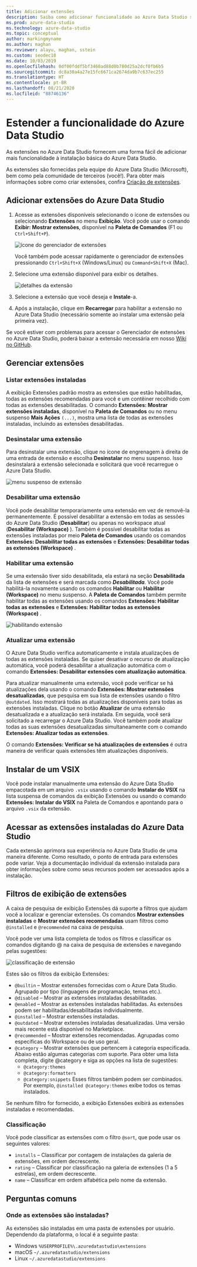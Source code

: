```yaml
---
title: Adicionar extensões
description: Saiba como adicionar funcionalidade ao Azure Data Studio selecionando e instalando extensões entre as fornecidas pela Microsoft e por terceiros.
ms.prod: azure-data-studio
ms.technology: azure-data-studio
ms.topic: conceptual
author: markingmyname
ms.author: maghan
ms.reviewer: alayu, maghan, sstein
ms.custom: seodec18
ms.date: 10/03/2019
ms.openlocfilehash: 0df00fddf5bf3460ad88d0b780d25a2dcf0fb6b5
ms.sourcegitcommit: dc8a30a4a27e15fc6671ca2674da9b7c637ec255
ms.translationtype: HT
ms.contentlocale: pt-BR
ms.lasthandoff: 08/21/2020
ms.locfileid: "88746136"
---
```

# <a name="extend-the-functionality-of-azure-data-studio"></a>Estender a funcionalidade do Azure Data Studio

As extensões no Azure Data Studio fornecem uma forma fácil de adicionar mais funcionalidade à instalação básica do Azure Data Studio.

As extensões são fornecidas pela equipe do Azure Data Studio (Microsoft), bem como pela comunidade de terceiros (você!). Para obter mais informações sobre como criar extensões, confira [Criação de extensões](extension-authoring.md).

## <a name="add-azure-data-studio-extensions"></a>Adicionar extensões do Azure Data Studio

1. Acesse as extensões disponíveis selecionando o ícone de extensões ou selecionando **Extensões** no menu **Exibição**. Você pode usar o comando **Exibir: Mostrar extensões**, disponível na **Paleta de Comandos** (F1 ou `Ctrl+Shift+P`).

    ![ícone do gerenciador de extensões](media/extensions/extension-manager-icon.png)

    Você também pode acessar rapidamente o gerenciador de extensões pressionando `Ctrl+Shift+X` (Windows/Linux) ou `Command+Shift+X` (Mac).

2. Selecione uma extensão disponível para exibir os detalhes.

    ![detalhes da extensão](media/extensions/extension-details.png)

3. Selecione a extensão que você deseja e **Instale**-a.

4. Após a instalação, clique em **Recarregar** para habilitar a extensão no Azure Data Studio (necessário somente ao instalar uma extensão pela primeira vez).

Se você estiver com problemas para acessar o Gerenciador de extensões no Azure Data Studio, poderá baixar a extensão necessária em nosso [Wiki no GitHub](https://github.com/microsoft/azuredatastudio/wiki/List-of-Extensions).


## <a name="manage-extensions"></a>Gerenciar extensões 

### <a name="list-installed-extensions"></a>Listar extensões instaladas 

A exibição Extensões padrão mostra as extensões que estão habilitadas, todas as extensões recomendadas para você e um contêiner recolhido com todas as extensões desabilitadas. O comando **Extensões: Mostrar extensões instaladas**, disponível na **Paleta de Comandos** ou no menu suspenso **Mais Ações** `(...)`, mostra uma lista de todas as extensões instaladas, incluindo as extensões desabilitadas.

### <a name="uninstall-an-extension"></a>Desinstalar uma extensão

Para desinstalar uma extensão, clique no ícone de engrenagem à direita de uma entrada de extensão e escolha **Desinstalar** no menu suspenso. Isso desinstalará a extensão selecionada e solicitará que você recarregue o Azure Data Studio.

 ![menu suspenso de extensão](media/extensions/extension-gear-dropdown.png)

### <a name="disable-an-extension"></a>Desabilitar uma extensão

Você pode desabilitar temporariamente uma extensão em vez de removê-la permanentemente. É possível desabilitar a extensão em todas as sessões do Azure Data Studio (**Desabilitar**) ou apenas no workspace atual (**Desabilitar (Workspace)** ). Também é possível desabilitar todas as extensões instaladas por meio **Paleta de Comandos** usando os comandos **Extensões: Desabilitar todas as extensões** e **Extensões: Desabilitar todas as extensões (Workspace)** .

### <a name="enable-an-extension"></a>Habilitar uma extensão 

Se uma extensão tiver sido desabilitada, ela estará na seção **Desabilitada** da lista de extensões e será marcada como ***Desabilitada***. Você pode habilitá-la novamente usando os comandos **Habilitar** ou **Habilitar (Workspace)** no menu suspenso. A **Paleta de Comandos** também permite habilitar todas as extensões usando os comandos **Extensões: Habilitar todas as extensões** e **Extensões: Habilitar todas as extensões (Workspace)** . 

![habilitando extensão](media/extensions/extensions-enable.png)

### <a name="updating-an-extension"></a>Atualizar uma extensão

O Azure Data Studio verifica automaticamente e instala atualizações de todas as extensões instaladas. Se quiser desativar o recurso de atualização automática, você poderá desabilitar a atualização automática com o comando **Extensões: Desabilitar extensões com atualização automática**. 

Para atualizar manualmente uma extensão, você pode verificar se há atualizações dela usando o comando **Extensões: Mostrar extensões desatualizadas**, que pesquisa em sua lista de extensões usando o filtro `@outdated`. Isso mostrará todas as atualizações disponíveis para todas as extensões instaladas. Clique no botão **Atualizar** de uma extensão desatualizada e a atualização será instalada. Em seguida, você será solicitado a recarregar o Azure Data Studio. Você também pode atualizar todas as suas extensões desatualizadas simultaneamente com o comando **Extensões: Atualizar todas as extensões**.

O comando **Extensões: Verificar se há atualizações de extensões** é outra maneira de verificar quais extensões têm atualizações disponíveis.

## <a name="install-from-a-vsix"></a>Instalar de um VSIX

Você pode instalar manualmente uma extensão do Azure Data Studio empacotada em um arquivo `.vsix` usando o comando **Instalar do VSIX** na lista suspensa de comandos da exibição Extensões ou usando o comando **Extensões: Instalar do VSIX** na Paleta de Comandos e apontando para o arquivo `.vsix` da extensão.

## <a name="access-installed-azure-data-studio-extensions"></a>Acessar as extensões instaladas do Azure Data Studio

Cada extensão aprimora sua experiência no Azure Data Studio de uma maneira diferente. Como resultado, o ponto de entrada para extensões pode variar. Veja a documentação individual da extensão instalada para obter informações sobre como seus recursos podem ser acessados após a instalação.

## <a name="extensions-view-filters"></a>Filtros de exibição de extensões

A caixa de pesquisa de exibição Extensões dá suporte a filtros que ajudam você a localizar e gerenciar extensões. Os comandos **Mostrar extensões instaladas** e **Mostrar extensões recomendadas** usam filtros como `@installed` e `@recommended` na caixa de pesquisa.

Você pode ver uma lista completa de todos os filtros e classificar os comandos digitando @ na caixa de pesquisa de extensões e navegando pelas sugestões:

![classificação de extensão](media/extensions/extension-sort.png)

Estes são os filtros da exibição Extensões:

- `@builtin` – Mostrar extensões fornecidas com o Azure Data Studio. Agrupado por tipo (linguagens de programação, temas etc.).
- `@disabled` – Mostrar as extensões instaladas desabilitadas.
- `@enabled` – Mostrar as extensões instaladas habilitadas. As extensões podem ser habilitadas/desabilitadas individualmente.
- `@installed` – Mostrar extensões instaladas.
- `@outdated` – Mostrar extensões instaladas desatualizadas. Uma versão mais recente está disponível no Marketplace.
- `@recommended` – Mostrar extensões recomendadas. Agrupadas como específicas do Workspace ou de uso geral.
- `@category` – Mostrar extensões que pertencem à categoria especificada. Abaixo estão algumas categorias com suporte. Para obter uma lista completa, digite @category e siga as opções na lista de sugestões:
    - `@category:themes`
    - `@category:formatters`
    - `@category:snippets` Esses filtros também podem ser combinados. Por exemplo, `@installed @category:themes` exibe todos os temas instalados.

Se nenhum filtro for fornecido, a exibição Extensões exibirá as extensões instaladas e recomendadas.

### <a name="sorting"></a>Classificação 
Você pode classificar as extensões com o filtro `@sort`, que pode usar os seguintes valores:

- `installs` – Classificar por contagem de instalações da galeria de extensões, em ordem decrescente.
- `rating` – Classificar por classificação na galeria de extensões (1 a 5 estrelas), em ordem decrescente.
- `name` – Classificar em ordem alfabética pelo nome da extensão.

## <a name="common-questions"></a>Perguntas comuns

### <a name="where-are-extensions-installed"></a>Onde as extensões são instaladas? 
As extensões são instaladas em uma pasta de extensões por usuário. Dependendo da plataforma, o local é a seguinte pasta:

- Windows `%USERPROFILE%\.azuredatastudio\extensions`
- macOS `~/.azuredatastudio/extensions`
- Linux `~/.azuredatastudio/extensions`
